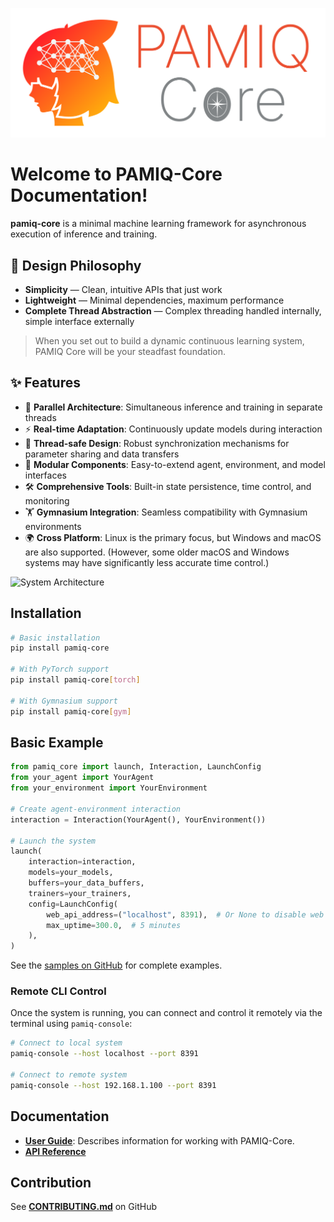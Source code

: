![logo](./images/logo.svg)

# Welcome to PAMIQ-Core Documentation!

**pamiq-core** is a minimal machine learning framework for asynchronous execution of inference and training.

## 🎯 Design Philosophy

- **Simplicity** — Clean, intuitive APIs that just work
- **Lightweight** — Minimal dependencies, maximum performance
- **Complete Thread Abstraction** — Complex threading handled internally, simple interface externally

> When you set out to build a dynamic continuous learning system, PAMIQ Core will be your steadfast foundation.

## ✨ Features

- 🔄 **Parallel Architecture**: Simultaneous inference and training in separate threads
- ⚡ **Real-time Adaptation**: Continuously update models during interaction
- 🧵 **Thread-safe Design**: Robust synchronization mechanisms for parameter sharing and data transfers
- 🔌 **Modular Components**: Easy-to-extend agent, environment, and model interfaces
- 🛠️ **Comprehensive Tools**: Built-in state persistence, time control, and monitoring
- 🏋️ **Gymnasium Integration**: Seamless compatibility with Gymnasium environments
- 🌍 **Cross Platform**: Linux is the primary focus, but Windows and macOS are also supported. (However, some older macOS and Windows systems may have significantly less accurate time control.)

![System Architecture](images/system-architecture.svg)

## Installation

```bash
# Basic installation
pip install pamiq-core

# With PyTorch support
pip install pamiq-core[torch]

# With Gymnasium support
pip install pamiq-core[gym]
```

## Basic Example

```python
from pamiq_core import launch, Interaction, LaunchConfig
from your_agent import YourAgent
from your_environment import YourEnvironment

# Create agent-environment interaction
interaction = Interaction(YourAgent(), YourEnvironment())

# Launch the system
launch(
    interaction=interaction,
    models=your_models,
    buffers=your_data_buffers,
    trainers=your_trainers,
    config=LaunchConfig(
        web_api_address=("localhost", 8391),  # Or None to disable web API
        max_uptime=300.0,  # 5 minutes
    ),
)
```

See the [samples on GitHub](https://github.com/MLShukai/pamiq-core/tree/main/samples) for complete examples.

### Remote CLI Control

Once the system is running, you can connect and control it remotely via the terminal using `pamiq-console`:

```bash
# Connect to local system
pamiq-console --host localhost --port 8391

# Connect to remote system
pamiq-console --host 192.168.1.100 --port 8391
```

## Documentation

- [**User Guide**](./user-guide/index.md): Describes information for working with PAMIQ-Core.
- [**API Reference**](./api/launch.md)

## Contribution

See [**CONTRIBUTING.md**](https://github.com/MLShukai/pamiq-core/blob/main/CONTRIBUTING.md) on GitHub
